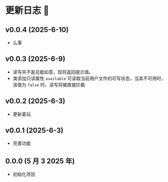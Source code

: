 # 更新日志 📔

## v0.0.4 (2025-6-10)

- 么事

## v0.0.3 (2025-6-9)

- 读写并不是总能如意，现将返回提示值。
- 类添加只读属性 `available` 可读取当前用户文件的可写状态，当其不可用时，该值为 `false` 时，读写将被直接拦截

## v0.0.2 (2025-6-3)

- 更新着玩

## v0.0.1 (2025-6-3)

- 完善功能

## 0.0.0 (5 月 3 2025 年)

- 初始化项目
